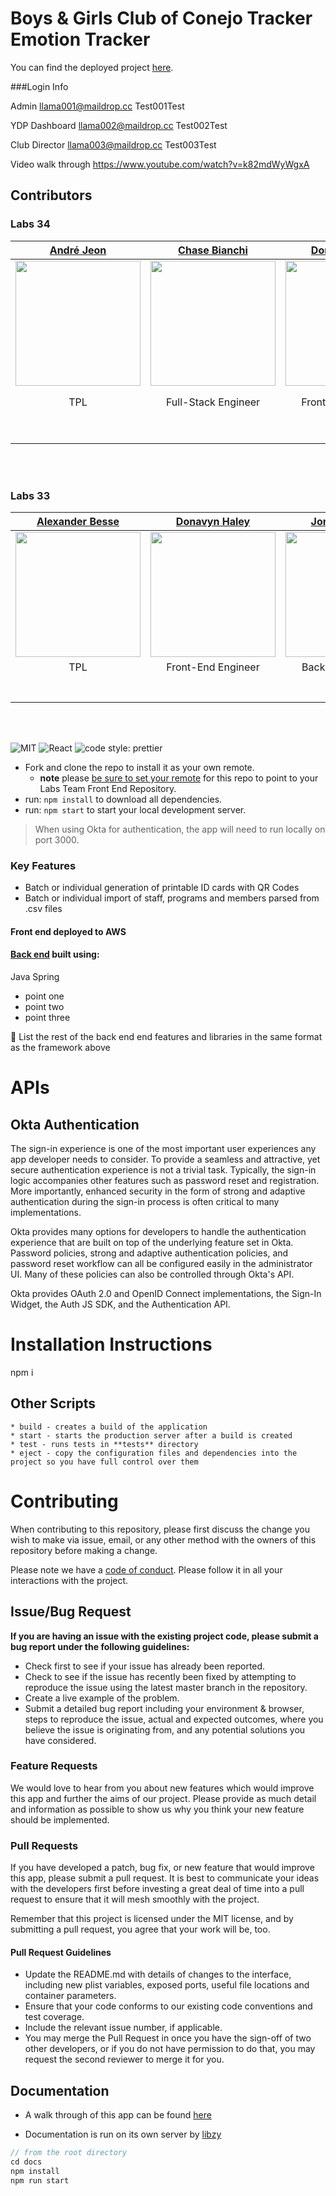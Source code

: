 # Boys & Girls Club of Conejo Tracker Emotion Tracker

You can find the deployed project [here](https://b.bgexperiencetracker.dev/).

###Login Info

Admin
llama001@maildrop.cc
Test001Test

YDP Dashboard
llama002@maildrop.cc
Test002Test

Club Director
llama003@maildrop.cc
Test003Test

Video walk through https://www.youtube.com/watch?v=k82mdWyWgxA
## Contributors

### Labs 34

|                                        [André Jeon](https://github.com/andre-jeon)                                         |                                       [Chase Bianchi](https://github.com/chasebianchi)                                        |                                       [Donavyn Haley](https://github.com/donavynhaley)                                        |                                              [Isaac Pak](https://github.com/pak11273)                                               |                                       [Jiawei Wu](https://github.com/abc1929)                                        |                                              [Iaroslav Mokroguz](https://github.com/maustrauk)                                               |                                       [Robert Garcia](https://github.com/JulsIII)                                       |                                      [Samuel Perrin](https://github.com/SamuelPerrin)                                       |
| :------------------------------------------------------------------------------------------------------------------------: | :---------------------------------------------------------------------------------------------------------------------------: | :---------------------------------------------------------------------------------------------------------------------------: | :---------------------------------------------------------------------------------------------------------------------------------: | :------------------------------------------------------------------------------------------------------------------: | :------------------------------------------------------------------------------------------------------------------------------------------: | :---------------------------------------------------------------------------------------------------------------------: | :-------------------------------------------------------------------------------------------------------------------------: |
|     [<img src="https://avatars.githubusercontent.com/u/65319422?v=4" width = "200" />](https://github.com/andre-jeon)      |      [<img src="https://avatars.githubusercontent.com/u/73509539?v=4" width = "200" />](https://github.com/chasebianchi)      |      [<img src="https://avatars.githubusercontent.com/u/9630087?v=4" width = "200" />](https://github.com/donavynhaley)       |           [<img src="https://avatars.githubusercontent.com/u/2309184?v=4" width = "200" />](https://github.com/pak11273)            |     [<img src="https://avatars.githubusercontent.com/u/8783438?v=4" width="200" />](https://github.com/abc1929)      |                [<img src="https://avatars.githubusercontent.com/u/25729054?v=4" width="200" />](https://github.com/maustrauk)                |      [<img src="https://avatars.githubusercontent.com/u/32250331?v=4" width="200" />](https://github.com/JulsIII)       |      [<img src="https://avatars.githubusercontent.com/u/75265387?v=4" width="200" />](https://github.com/SamuelPerrin)      |
|                                                            TPL                                                             |                                                      Full-Stack Engineer                                                      |                                                      Front-End Engineer                                                       |                                                         Front-End Engineer                                                          |                                                  Back-End Engineer                                                   |                                                              Front-End Engineer                                                              |                                             Design Lead, Front-End Engineer                                             |                                                      Back-End Engineer                                                      |
|                  [<img src="https://github.com/favicon.ico" width="15"> ](https://github.com/andre-jeon)                   |                   [<img src="https://github.com/favicon.ico" width="15"> ](https://github.com/chasebianchi)                   |                   [<img src="https://github.com/favicon.ico" width="15"> ](https://github.com/donavynhaley)                   |                        [<img src="https://github.com/favicon.ico" width="15"> ](https://github.com/pak11273)                        |                 [<img src="https://github.com/favicon.ico" width="15"> ](https://github.com/abc1929)                 |                            [<img src="https://github.com/favicon.ico" width="15"> ](https://github.com/maustrauk)                            |                  [<img src="https://github.com/favicon.ico" width="15"> ](https://github.com/JulsIII)                   |                  [<img src="https://github.com/favicon.ico" width="15"> ](https://github.com/SamuelPerrin)                  |
| [ <img src="https://static.licdn.com/sc/h/al2o9zrvru7aqj8e1x2rzsrca" width="15"> ](https://www.linkedin.com/in/andrejeon/) | [ <img src="https://static.licdn.com/sc/h/al2o9zrvru7aqj8e1x2rzsrca" width="15"> ](https://www.linkedin.com/in/chasebianchi/) | [ <img src="https://static.licdn.com/sc/h/al2o9zrvru7aqj8e1x2rzsrca" width="15"> ](https://www.linkedin.com/in/donavynhaley/) | [ <img src="https://static.licdn.com/sc/h/al2o9zrvru7aqj8e1x2rzsrca" width="15"> ](https://www.linkedin.com/in/isaac-pak-78b72687/) | [ <img src="https://static.licdn.com/sc/h/al2o9zrvru7aqj8e1x2rzsrca" width="15"> ](https://www.linkedin.com/in/obtl) | [ <img src="https://static.licdn.com/sc/h/al2o9zrvru7aqj8e1x2rzsrca" width="15"> ](https://www.linkedin.com/in/iaroslav-mokroguz-b1448b132/) | [ <img src="https://static.licdn.com/sc/h/al2o9zrvru7aqj8e1x2rzsrca" width="15"> ](https://www.linkedin.com/in/rjgiii/) | [ <img src="https://static.licdn.com/sc/h/al2o9zrvru7aqj8e1x2rzsrca" width="15"> ](https://www.linkedin.com/in/samwperrin/) |

<br>
<br>

### Labs 33

|                                          [Alexander Besse](https://github.com/AlexJoeb)                                          |                                         [Donavyn Haley](https://github.com/donavynhaley)                                          |                                            [Jordan Hanson](https://github.com/jordan-hanson)                                            |                                        [Jamie Jenks](https://github.com/Lukerdue)                                        |                                           [Sebastian Mendoza](https://github.com/sebass482)                                           |                                              [Iaroslav Mokroguz](https://github.com/maustrauk)                                               |                                          [Jacob Olness](https://github.com/jolness1)                                          |                                      [Leah Tabush](https://github.com/leahfern)                                      |
| :------------------------------------------------------------------------------------------------------------------------------: | :-------------------------------------------------------------------------------------------------------------------------------: | :-------------------------------------------------------------------------------------------------------------------------------------: | :----------------------------------------------------------------------------------------------------------------------: | :-----------------------------------------------------------------------------------------------------------------------------------: | :------------------------------------------------------------------------------------------------------------------------------------------: | :---------------------------------------------------------------------------------------------------------------------------: | :------------------------------------------------------------------------------------------------------------------: |
|         [<img src="https://avatars.githubusercontent.com/u/44859433?v=4" width = "200" />](https://github.com/AlexJoeb)          |        [<img src="https://avatars.githubusercontent.com/u/9630087?v=4" width = "200" />](https://github.com/donavynhaley)         |          [<img src="https://avatars.githubusercontent.com/u/57274530?v=4" width = "200" />](https://github.com/jordan-hanson)           |     [<img src="https://avatars.githubusercontent.com/u/61995130?v=4" width = "200" />](https://github.com/Lukerdue)      |            [<img src="https://avatars.githubusercontent.com/u/66289590?v=4" width="200" />](https://github.com/sebass482)             |                [<img src="https://avatars.githubusercontent.com/u/25729054?v=4" width="200" />](https://github.com/maustrauk)                |         [<img src="https://avatars.githubusercontent.com/u/1554076?v=4" width="200" />](https://github.com/jolness1)          |    [<img src="https://avatars.githubusercontent.com/u/73200321?v=4" width="200" />](https://github.com/leahfern)     |
|                                                               TPL                                                                |                                                        Front-End Engineer                                                         |                                                            Back-End Engineer                                                            |                                                    Back-End Engineer                                                     |                                                            Co-Design Lead                                                             |                                                              Front-End Engineer                                                              |                                                       Back-End Engineer                                                       |                                                    Co-Design Lead                                                    |
|                      [<img src="https://github.com/favicon.ico" width="15"> ](https://github.com/AlexJoeb)                       |                     [<img src="https://github.com/favicon.ico" width="15"> ](https://github.com/donavynhaley)                     |                       [<img src="https://github.com/favicon.ico" width="15"> ](https://github.com/jordan-hanson)                        |                  [<img src="https://github.com/favicon.ico" width="15"> ](https://github.com/Lukerdue)                   |                        [<img src="https://github.com/favicon.ico" width="15"> ](https://github.com/sebass482)                         |                            [<img src="https://github.com/favicon.ico" width="15"> ](https://github.com/maustrauk)                            |                     [<img src="https://github.com/favicon.ico" width="15"> ](https://github.com/jolness1)                     |                [<img src="https://github.com/favicon.ico" width="15"> ](https://github.com/leahfern)                 |
| [ <img src="https://static.licdn.com/sc/h/al2o9zrvru7aqj8e1x2rzsrca" width="15"> ](https://www.linkedin.com/in/alexander-besse/) | [ <img src="https://static.licdn.com/sc/h/al2o9zrvru7aqj8e1x2rzsrca" width="15"> ](https://www.linkedin.com/in/haley-d-90253ba8/) | [ <img src="https://static.licdn.com/sc/h/al2o9zrvru7aqj8e1x2rzsrca" width="15"> ](https://www.linkedin.com/in/jordan-hanson-2a0346b1/) | [ <img src="https://static.licdn.com/sc/h/al2o9zrvru7aqj8e1x2rzsrca" width="15"> ](http://linkedin.com/in/jamiejenksdev) | [ <img src="https://static.licdn.com/sc/h/al2o9zrvru7aqj8e1x2rzsrca" width="15"> ](https://www.linkedin.com/in/sebastian-mendoza482/) | [ <img src="https://static.licdn.com/sc/h/al2o9zrvru7aqj8e1x2rzsrca" width="15"> ](https://www.linkedin.com/in/iaroslav-mokroguz-b1448b132/) | [ <img src="https://static.licdn.com/sc/h/al2o9zrvru7aqj8e1x2rzsrca" width="15"> ](https://www.linkedin.com/in/jacob-olness/) | [ <img src="https://static.licdn.com/sc/h/al2o9zrvru7aqj8e1x2rzsrca" width="15"> ](https://www.linkedin.com/in/lft/) |

<br>
<br>

![MIT](https://img.shields.io/packagist/l/doctrine/orm.svg)
![React](https://img.shields.io/badge/react-v16.7.0--alpha.2-blue.svg)
![code style: prettier](https://img.shields.io/badge/code_style-prettier-ff69b4.svg?style=flat-square)

- Fork and clone the repo to install it as your own remote.
  - **note** please [be sure to set your remote](https://help.github.jp/enterprise/2.11/user/articles/changing-a-remote-s-url/) for this repo to point to your Labs Team Front End Repository.
- run: `npm install` to download all dependencies.
- run: `npm start` to start your local development server.

> When using Okta for authentication, the app will need to run locally on port 3000.

### Key Features

- Batch or individual generation of printable ID cards with QR Codes
- Batch or individual import of staff, programs and members parsed from .csv files

#### Front end deployed to AWS

#### [Back end](https://github.com/Lambda-School-Labs/bg-emotion-tracker-be-b) built using:

Java Spring

- point one
- point two
- point three

🚫 List the rest of the back end end features and libraries in the same format as the framework above

# APIs

## Okta Authentication

The sign-in experience is one of the most important user experiences any app developer needs to consider. To provide a seamless and attractive, yet secure authentication experience is not a trivial task. Typically, the sign-in logic accompanies other features such as password reset and registration. More importantly, enhanced security in the form of strong and adaptive authentication during the sign-in process is often critical to many implementations.

Okta provides many options for developers to handle the authentication experience that are built on top of the underlying feature set in Okta. Password policies, strong and adaptive authentication policies, and password reset workflow can all be configured easily in the administrator UI. Many of these policies can also be controlled through Okta's API.

Okta provides OAuth 2.0 and OpenID Connect implementations, the Sign-In Widget, the Auth JS SDK, and the Authentication API.

# Installation Instructions

npm i

## Other Scripts

    * build - creates a build of the application
    * start - starts the production server after a build is created
    * test - runs tests in **tests** directory
    * eject - copy the configuration files and dependencies into the project so you have full control over them

# Contributing

When contributing to this repository, please first discuss the change you wish to make via issue, email, or any other method with the owners of this repository before making a change.

Please note we have a [code of conduct](./CODE_OF_CONDUCT.md). Please follow it in all your interactions with the project.

## Issue/Bug Request

**If you are having an issue with the existing project code, please submit a bug report under the following guidelines:**

- Check first to see if your issue has already been reported.
- Check to see if the issue has recently been fixed by attempting to reproduce the issue using the latest master branch in the repository.
- Create a live example of the problem.
- Submit a detailed bug report including your environment & browser, steps to reproduce the issue, actual and expected outcomes, where you believe the issue is originating from, and any potential solutions you have considered.

### Feature Requests

We would love to hear from you about new features which would improve this app and further the aims of our project. Please provide as much detail and information as possible to show us why you think your new feature should be implemented.

### Pull Requests

If you have developed a patch, bug fix, or new feature that would improve this app, please submit a pull request. It is best to communicate your ideas with the developers first before investing a great deal of time into a pull request to ensure that it will mesh smoothly with the project.

Remember that this project is licensed under the MIT license, and by submitting a pull request, you agree that your work will be, too.

#### Pull Request Guidelines

- Update the README.md with details of changes to the interface, including new plist variables, exposed ports, useful file locations and container parameters.
- Ensure that your code conforms to our existing code conventions and test coverage.
- Include the relevant issue number, if applicable.
- You may merge the Pull Request in once you have the sign-off of two other developers, or if you do not have permission to do that, you may request the second reviewer to merge it for you.

## Documentation

- A walk through of this app can be found [here](https://www.youtube.com/watch?v=k82mdWyWgxA)

- Documentation is run on its own server by [libzy](https://github.com/mbrn/libzy)

```js
// from the root directory
cd docs
npm install
npm run start
```
